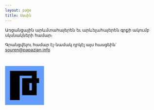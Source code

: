 ```yaml
---
layout: page
title: Մասին
---
```



Առցանցային արևմտահայերեն եւ արևելահայերեն գրքի ակումբ սկսնակների համար։

Գրանցվելու համար էլ-նամակ ղրկէլ այս հասցեին` [souren@papazian.info](mailto:souren@papazian.info?subject=Թէյենք)

<br />

![logo](assets/images/logo.png)